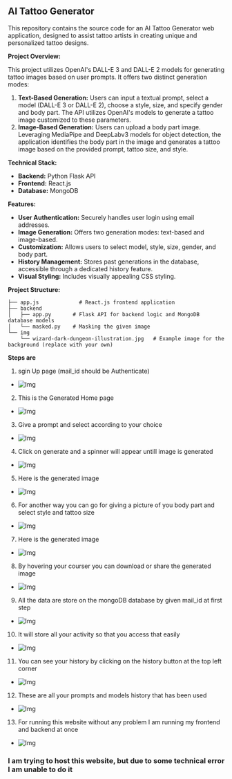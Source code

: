 ## AI Tattoo Generator

This repository contains the source code for an AI Tattoo Generator web application, designed to assist tattoo artists in creating unique and personalized tattoo designs. 

**Project Overview:**

This project utilizes OpenAI's DALL-E 3 and DALL-E 2 models for generating tattoo images based on user prompts. It offers two distinct generation modes:

1. **Text-Based Generation:** Users can input a textual prompt, select a model (DALL-E 3 or DALL-E 2), choose a style, size, and specify gender and body part. The API utilizes OpenAI's models to generate a tattoo image customized to these parameters.
2. **Image-Based Generation:** Users can upload a body part image.  Leveraging MediaPipe and DeepLabv3 models for object detection, the application identifies the body part in the image and generates a tattoo image based on the provided prompt, tattoo size, and style.

**Technical Stack:**

* **Backend:** Python Flask API
* **Frontend:** React.js
* **Database:** MongoDB

**Features:**

* **User Authentication:** Securely handles user login using email addresses.
* **Image Generation:** Offers two generation modes: text-based and image-based.
* **Customization:** Allows users to select model, style, size, gender, and body part.
* **History Management:**  Stores past generations in the database, accessible through a dedicated history feature.
* **Visual Styling:**  Includes visually appealing CSS styling.

**Project Structure:**

```
├── app.js             # React.js frontend application
├── backend
│   ├── app.py       # Flask API for backend logic and MongoDB database models
│   └── masked.py    # Masking the given image 
└── img
    └── wizard-dark-dungeon-illustration.jpg   # Example image for the background (replace with your own)
```

**Steps are**
1. sgin Up page (mail_id should be Authenticate)
 - ![Img](./images/image1.png)

2. This is the Generated Home page
 - ![Img](./images/image2.png)

3. Give a prompt and select according to your choice
 - ![Img](./images/image3.png)

4. Click on generate and a spinner will appear untill image is generated
 - ![Img](./images/image4.png)

5. Here is the generated image
 - ![Img](./images/image5.png)

6. For another way you can go for giving a picture of you body part and select style and tattoo size
 - ![Img](./images/image6.png)

7. Here is the generated image
 - ![Img](./images/image7.png)

8. By hovering your courser you can download or share the generated image
 - ![Img](./images/image8.png)

9. All the data are store on the mongoDB database by given mail_id at first step
 - ![Img](./images/im1.png)

10. It will store all your activity so that you access that easily
 - ![Img](./images/im2.png)

11. You can see your history by clicking on the history button at the top left corner
 - ![Img](./images/image9.png)

12. These are all your prompts and models history that has been used
 - ![Img](./images/image10.png)

13. For running this website without any problem I am running my frontend and backend at once
 - ![Img](./images/image11.png)

### I am trying to host this website, but due to some technical error I am unable to do it 
